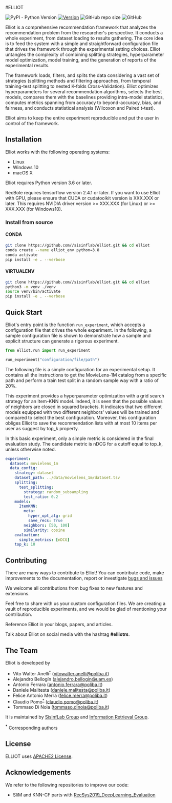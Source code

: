 #ELLIOT

![PyPI - Python Version](https://img.shields.io/pypi/pyversions/scikit-daisy) [![Version](https://img.shields.io/badge/version-v1.1.2-orange)](https://github.com/sisinflab/elliot) ![GitHub repo size](https://img.shields.io/github/repo-size/sisinflab/elliot) ![GitHub](https://img.shields.io/github/license/sisinflab/elliot)

Elliot is a comprehensive recommendation framework that analyzes the recommendation problem from the researcher's perspective.
It conducts a whole experiment, from dataset loading to results gathering.
The core idea is to feed the system with a simple and straightforward configuration file that drives the framework 
through the experimental setting choices.
Elliot untangles the complexity of combining splitting strategies, hyperparameter model optimization, model training, 
and the generation of reports of the experimental results.

The framework loads, filters, and splits the data considering a vast set of strategies (splitting methods and filtering 
approaches, from temporal training-test splitting to nested K-folds Cross-Validation).
Elliot optimizes hyperparameters for several recommendation algorithms, selects the best models, compares them with the 
baselines providing intra-model statistics, computes metrics spanning from accuracy to beyond-accuracy, bias, and fairness, 
and conducts statistical analysis (Wilcoxon and Paired t-test).

Elliot aims to keep the entire experiment reproducible and put the user in control of the framework.

## Installation
Elliot works with the following operating systems:

* Linux
* Windows 10
* macOS X

Elliot requires Python version 3.6 or later.

RecBole requires tensorflow version 2.4.1 or later. If you want to use Elliot with GPU,
please ensure that CUDA or cudatoolkit version is XXX.XXX or later.
This requires NVIDIA driver version >= XXX.XXX (for Linux) or >= XXX.XXX (for Windows10).

[comment]: <> (### Install from conda)

[comment]: <> (```bash)

[comment]: <> (conda install -c aibox recbole)

[comment]: <> (```)

[comment]: <> (### Install from pip)

[comment]: <> (```bash)

[comment]: <> (pip install recbole)

[comment]: <> (```)

### Install from source

#### CONDA
```bash
git clone https://github.com//sisinflab/elliot.git && cd elliot
conda create --name elliot_env python=3.8
conda activate
pip install -e . --verbose
```

#### VIRTUALENV
```bash
git clone https://github.com//sisinflab/elliot.git && cd elliot
python3 -m venv ./venv
source venv/bin/activate
pip install -e . --verbose
```

## Quick Start

Elliot's entry point is the function `run_experiment`, which accepts a configuration file that drives the whole experiment. 
In the following, a sample configuration file is shown to demonstrate how a sample and explicit structure can generate a rigorous experiment.

```python
from elliot.run import run_experiment

run_experiment("configuration/file/path")
```

The following file is a simple configuration for an experimental setup. It contains all the instructions to get 
the MovieLens-1M catalog from a specific path and perform a train test split in a random sample way with a ratio of 20%.

This experiment provides a hyperparameter optimization with a grid search strategy for an Item-KNN model. Indeed, 
it is seen that the possible values of neighbors are closed in squared brackets. It indicates that two different models 
equipped with two different neighbors' values will be trained and compared to select the best configuration. Moreover, 
this configuration obliges Elliot to save the recommendation lists with at most 10 items per user as suggest by top_k property.

In this basic experiment, only a simple metric is considered in the final evaluation study. The candidate metric is nDCG 
for a cutoff equal to top_k, unless otherwise noted.

```yaml
experiment:
  dataset: movielens_1m
  data_config:
    strategy: dataset
    dataset_path: ../data/movielens_1m/dataset.tsv
    splitting:
      test_splitting:
        strategy: random_subsampling
        test_ratio: 0.2
    models:
      ItemKNN:
        meta:
          hyper_opt_alg: grid
          save_recs: True
        neighbors: [50, 100]
        similarity: cosine
    evaluation:
      simple_metrics: [nDCG]
    top_k: 10
```

## Contributing

There are many ways to contribute to Elliot! You can contribute code, make improvements to the documentation, report or investigate [bugs and issues](https://github.com/sisinflab/elliot/issues)

We welcome all contributions from bug fixes to new features and extensions.

Feel free to share with us your custom configuration files. We are creating a vault of reproducible experiments, and we would be glad of mentioning your contribution.

Reference Elliot in your blogs, papers, and articles.

Talk about Elliot on social media with the hashtag **#elliotrs**.

[comment]: <> (## Cite)

[comment]: <> (If you find RecBole useful for your research or development, please cite the following [paper]&#40;https://arxiv.org/abs/2011.01731&#41;:)

[comment]: <> (```)

[comment]: <> (@article{recbole,)

[comment]: <> (    title={RecBole: Towards a Unified, Comprehensive and Efficient Framework for Recommendation Algorithms},)

[comment]: <> (    author={Wayne Xin Zhao and Shanlei Mu and Yupeng Hou and Zihan Lin and Kaiyuan Li and Yushuo Chen and Yujie Lu and Hui Wang and Changxin Tian and Xingyu Pan and Yingqian Min and Zhichao Feng and Xinyan Fan and Xu Chen and Pengfei Wang and Wendi Ji and Yaliang Li and Xiaoling Wang and Ji-Rong Wen},)

[comment]: <> (    year={2020},)

[comment]: <> (    journal={arXiv preprint arXiv:2011.01731})

[comment]: <> (})

[comment]: <> (```)

## The Team
Elliot is developed by
* Vito Walter Anelli<sup id="a1">[*](#f1)</sup> (vitowalter.anelli@poliba.it)
* Alejandro Bellogín (alejandro.bellogin@uam.es)
* Antonio Ferrara (antonio.ferrara@poliba.it)
* Daniele Malitesta (daniele.malitesta@poliba.it)
* Felice Antonio Merra (felice.merra@poliba.it)
* Claudio Pomo<sup id="a1">[*](#f1)</sup> (claudio.pomo@poliba.it)
* Tommaso Di Noia (tommaso.dinoia@poliba.it)

It is maintained by [SisInfLab Group](http://sisinflab.poliba.it/) and [Information Retrieval Group](http://ir.ii.uam.es/).

<b id="f1"><sup>*</sup></b> Corresponding authors
## License
ELLIOT uses [APACHE2 License](./LICENSE).

## Acknowledgements

We refer to the following repositories to improve our code:

 - SliM and KNN-CF parts with [RecSys2019_DeepLearning_Evaluation](https://github.com/MaurizioFD/RecSys2019_DeepLearning_Evaluation)
